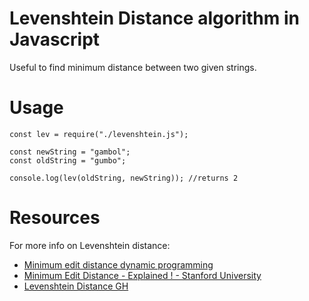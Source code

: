 # Levenshtein Distance algorithm in Javascript

Useful to find minimum distance between two given strings.

# Usage

```
const lev = require("./levenshtein.js");

const newString = "gambol";
const oldString = "gumbo";

console.log(lev(oldString, newString)); //returns 2
```

# Resources

For more info on Levenshtein distance:

- [Minimum edit distance dynamic programming](https://www.youtube.com/watch?v=We3YDTzNXEk)
- [Minimum Edit Distance - Explained ! - Stanford University](https://www.youtube.com/watch?v=Xxx0b7djCrs)
- [Levenshtein Distance GH](https://github.com/trekhleb/javascript-algorithms/tree/master/src/algorithms/string/levenshtein-distance)
